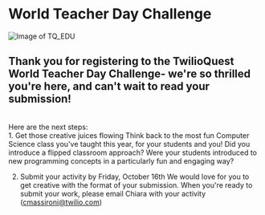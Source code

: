 # World Teacher Day Challenge
![Image of TQ_EDU](https://www.twilio.com/quest/next/img/shield.png)
## Thank you for registering to the TwilioQuest World Teacher Day Challenge- we're so thrilled you're here, and can't wait to read your submission!
<br>
Here are the next steps: 
<br>
1. Get those creative juices flowing
Think back to the most fun Computer Science class you've taught this year, for your students and you! Did you introduce a flipped classroom approach? Were your students introduced to new programming concepts in a particularly fun and engaging way? <br>

2. Submit your activity by Friday, October 16th
We would love for you to get creative with the format of your submission. When you're ready to submit your work, please email Chiara with your activity (cmassironi@twilio.com) <br>
